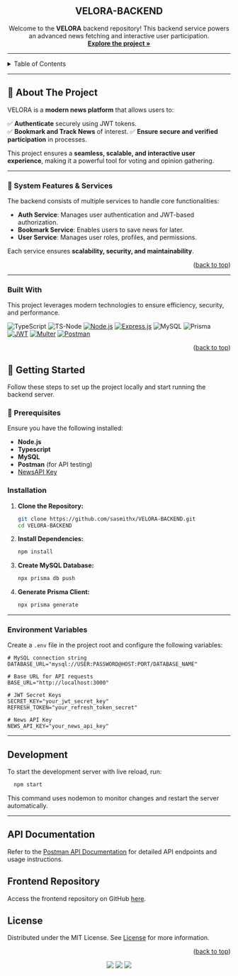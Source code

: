 <a id="readme-top"></a>

<!-- PROJECT LOGO -->
<br />
<div align="center">

<h2 align="center">VELORA-BACKEND</h2>

  <p align="center">
   Welcome to the <strong>VELORA</strong> backend repository! This backend service powers an advanced news fetching and interactive user participation.
    <br />
    <a href="https://github.com/sasmithx/VELORA-BACKEND"><strong>Explore the project »</strong></a>
    <br />
  </p>
</div>

---

<!-- TABLE OF CONTENTS -->
<details>
  <summary>Table of Contents</summary>
  <ol>
    <li>
      <a href="#about-the-project">About The Project</a>
      <ul>
        <li><a href="#built-with">Built With</a></li>
      </ul>
    </li>
    <li>
      <a href="#getting-started">Getting Started</a>
      <ul>
        <li><a href="#prerequisites">Prerequisites</a></li>
        <li><a href="#installation">Installation</a></li>
      </ul>
    </li>
    <li>
      <a href="#api-documentation">API Documentation</a>
    </li>
    <li>
      <a href="#frontend-repository">Frontend Repository</a>
    </li>
    <li><a href="#license">License</a></li>
  </ol>
</details>

---

## **📌 About The Project**  

VELORA is a **modern news platform** that allows users to:  

✅ **Authenticate** securely using JWT tokens.    
✅ **Bookmark and Track News** of interest.
✅ **Ensure secure and verified participation** in processes.  

This project ensures a **seamless, scalable, and interactive user experience**, making it a powerful tool for voting and opinion gathering.  

---

### **📌 System Features & Services**  

The backend consists of multiple services to handle core functionalities:  

- **Auth Service**: Manages user authentication and JWT-based authorization.   
- **Bookmark Service**: Enables users to save news for later.  
- **User Service**: Manages user roles, profiles, and permissions.    

Each service ensures **scalability, security, and maintainability**.  

<p align="right">(<a href="#readme-top">back to top</a>)</p>

---

### Built With

This project leverages modern technologies to ensure efficiency, security, and performance.

![TypeScript](https://img.shields.io/badge/TypeScript-007ACC?style=for-the-badge&logo=typescript&logoColor=white)
![TS-Node](https://img.shields.io/badge/ts--node-3178C6?style=for-the-badge&logo=ts-node&logoColor=white)
[![Node.js](https://img.shields.io/badge/Node.js-black?style=for-the-badge&logo=node.js&logoColor=green)](https://nodejs.org/)
[![Express.js](https://img.shields.io/badge/Express.js-black?style=for-the-badge&logo=express&logoColor=white)](https://expressjs.com/)
![MySQL](https://img.shields.io/badge/MySQL-005C84?style=for-the-badge&logo=mysql&logoColor=white)
![Prisma](https://img.shields.io/badge/Prisma-000000?style=for-the-badge&logo=Prisma&logoColor=3982CE)
[![JWT](https://img.shields.io/badge/JWT-black?style=for-the-badge&logo=json-web-tokens&logoColor=orange)](https://jwt.io/)
[![Multer](https://img.shields.io/badge/Multer-black?style=for-the-badge&logo=upload&logoColor=red)](https://www.npmjs.com/package/multer)
[![Postman](https://img.shields.io/badge/Postman-black?style=for-the-badge&logo=postman&logoColor=orange)](https://www.postman.com/)

<p align="right">(<a href="#readme-top">back to top</a>)</p>



## **🚀 Getting Started**  

Follow these steps to set up the project locally and start running the backend server.  

### **🔹 Prerequisites**  
Ensure you have the following installed:  

- **Node.js**
- **Typescript**
- **MySQL**  
- **Postman** (for API testing)
- [NewsAPI Key](https://newsapi.org/account)  

### Installation

1. **Clone the Repository:**

   ```bash
   git clone https://github.com/sasmithx/VELORA-BACKEND.git
   cd VELORA-BACKEND
   ```

2. **Install Dependencies:**

   ```bash
   npm install
   ```
   
3. **Create MySQL Database:**

   ```bash
   npx prisma db push
   ```

4. **Generate Prisma Client:**

   ```bash
   npx prisma generate
   ```

---

### Environment Variables

Create a `.env` file in the project root and configure the following variables:

```env
# MySQL connection string
DATABASE_URL="mysql://USER:PASSWORD@HOST:PORT/DATABASE_NAME"

# Base URL for API requests
BASE_URL="http://localhost:3000"

# JWT Secret Keys
SECRET_KEY="your_jwt_secret_key"
REFRESH_TOKEN="your_refresh_token_secret"

# News API Key
NEWS_API_KEY="your_news_api_key"
```

---

## Development

To start the development server with live reload, run:

```bash
  npm start
```

This command uses nodemon to monitor changes and restart the server automatically.

--- 

## API Documentation
Refer to the [Postman API Documentation](https://documenter.getpostman.com/view/35385442/2sB34ijzSB) for detailed API endpoints and usage instructions.

## Frontend Repository
Access the frontend repository on GitHub [here](https://github.com/sasmithx/VELORA-FRONTEND.git).

## License
Distributed under the MIT License. See [License](LICENSE) for more information.
<p align="right">(<a href="#readme-top">back to top</a>)</p>

<div align="center">
  <img src="https://img.shields.io/badge/Git-black?style=for-the-badge&logo=git&logoColor=F05032" />
  <img src="https://img.shields.io/badge/GitHub-black?style=for-the-badge&logo=github&logoColor=white" />
  <img src="https://img.shields.io/badge/WebStorm-000000?style=for-the-badge&logo=webstorm&logoColor=white" />
  
</div> <br>
